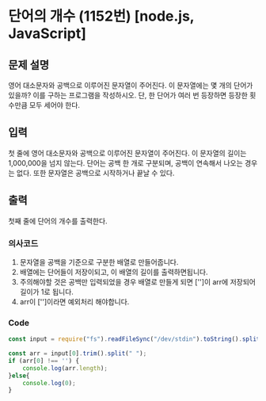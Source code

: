 # 단어의 개수 (1152번) [node.js, JavaScript] 

## 문제 설명
영어 대소문자와 공백으로 이루어진 문자열이 주어진다. 이 문자열에는 몇 개의 단어가 있을까? 이를 구하는 프로그램을 작성하시오. 단, 한 단어가 여러 번 등장하면 등장한 횟수만큼 모두 세어야 한다.

## 입력
첫 줄에 영어 대소문자와 공백으로 이루어진 문자열이 주어진다. 이 문자열의 길이는 1,000,000을 넘지 않는다. 단어는 공백 한 개로 구분되며, 공백이 연속해서 나오는 경우는 없다. 또한 문자열은 공백으로 시작하거나 끝날 수 있다.

## 출력
첫째 줄에 단어의 개수를 출력한다.

### 의사코드 
1. 문자열을 공백을 기준으로 구분한 배열로 만들어줍니다.
2. 배열에는 단어들이 저장이되고, 이 배열의 길이를 출력하면됩니다.
3. 주의해야할 것은 공백만 입력되었을 경우 배열로 만들게 되면 ['']이 arr에 저장되어 길이가 1로 됩니다. 
4. arr이 ['']이라면 예외처리 해야합니다.

### Code
```js
const input = require("fs").readFileSync("/dev/stdin").toString().split("\n"); 

const arr = input[0].trim().split(" ");
if (arr[0] !== '') {
    console.log(arr.length);
}else{
    console.log(0);
}
```